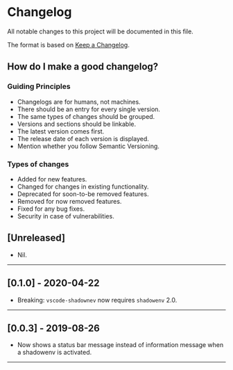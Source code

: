 # Changelog
All notable changes to this project will be documented in this file.

The format is based on [Keep a Changelog](https://keepachangelog.com/en/1.0.0/).

## How do I make a good changelog?
### Guiding Principles
- Changelogs are for humans, not machines.
- There should be an entry for every single version.
- The same types of changes should be grouped.
- Versions and sections should be linkable.
- The latest version comes first.
- The release date of each version is displayed.
- Mention whether you follow Semantic Versioning.

### Types of changes

- Added for new features.
- Changed for changes in existing functionality.
- Deprecated for soon-to-be removed features.
- Removed for now removed features.
- Fixed for any bug fixes.
- Security in case of vulnerabilities.

## [Unreleased]

- Nil.

---

## [0.1.0] - 2020-04-22

- Breaking: `vscode-shadownev` now requires `shadowenv` 2.0.

---

## [0.0.3] - 2019-08-26

- Now shows a status bar message instead of information message when a shadowenv is activated.

---
